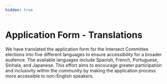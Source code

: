 ```yaml
---
hidden: true
---
```


# Application Form - Translations

We have translated the application form for the Intersect Committee elections into five different languages to ensure accessibility for a broader audience. The available languages include Spanish, French, Portuguese, Sinhala, and Japanese. This effort aims to encourage greater participation and inclusivity within the community by making the application process more accessible to non-English speakers.

